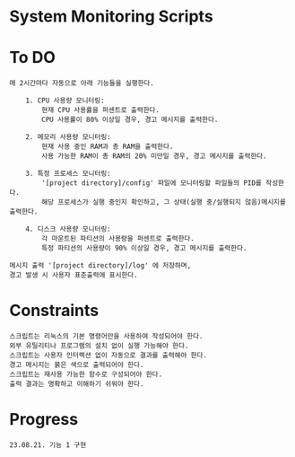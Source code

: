System Monitoring Scripts
======================================


# To DO

    매 2시간마다 자동으로 아래 기능들을 실행한다.

        1. CPU 사용량 모니터링:
            현재 CPU 사용률을 퍼센트로 출력한다.
            CPU 사용률이 80% 이상일 경우, 경고 메시지를 출력한다.
        
        2. 메모리 사용량 모니터링:
            현재 사용 중인 RAM과 총 RAM을 출력한다.
            사용 가능한 RAM이 총 RAM의 20% 미만일 경우, 경고 메시지를 출력한다.
        
        3. 특정 프로세스 모니터링:
            '[project directory]/config' 파일에 모니터링할 파일들의 PID를 작성한다.
            해당 프로세스가 실행 중인지 확인하고, 그 상태(실행 중/실행되지 않음)메시지를 출력한다.
        
        4. 디스크 사용량 모니터링:
            각 마운트된 파티션의 사용량을 퍼센트로 출력한다.
            특정 파티션의 사용량이 90% 이상일 경우, 경고 메시지를 출력한다.

    메시지 출력 '[project directory]/log' 에 저장하며,
    경고 발생 시 사용자 표준출력에 표시한다.


# Constraints

    스크립트는 리눅스의 기본 명령어만을 사용하여 작성되어야 한다.
    외부 유틸리티나 프로그램의 설치 없이 실행 가능해야 한다.
    스크립트는 사용자 인터랙션 없이 자동으로 결과를 출력해야 한다.
    경고 메시지는 붉은 색으로 출력되어야 한다.
    스크립트는 재사용 가능한 함수로 구성되어야 한다.
    출력 결과는 명확하고 이해하기 쉬워야 한다.

# Progress

    23.08.21. 기능 1 구현